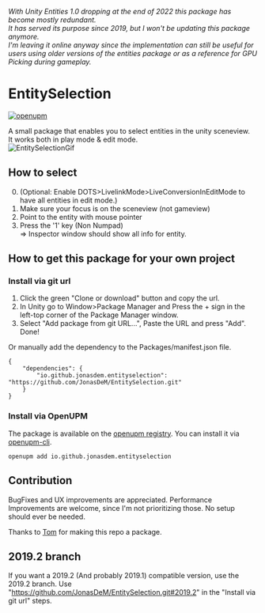 *With Unity Entities 1.0 dropping at the end of 2022 this package has become mostly redundant.*  
*It has served its purpose since 2019, but I won't be updating this package anymore.*  
*I'm leaving it online anyway since the implementation can still be useful for users using older versions of the entities package or as a reference for GPU Picking during gameplay.*  

# EntitySelection

[![openupm](https://img.shields.io/npm/v/io.github.jonasdem.entityselection?label=openupm&registry_uri=https://package.openupm.com)](https://openupm.com/packages/io.github.jonasdem.entityselection/)

A small package that enables you to select entities in the unity sceneview.  
It works both in play mode & edit mode.  
![EntitySelectionGif](https://github.com/JonasDeM/JonasDeM.github.io/blob/master/Media/SelectionShowOff4.gif)

## How to select
0. (Optional: Enable DOTS>LivelinkMode>LiveConversionInEditMode to have all entities in edit mode.)
1. Make sure your focus is on the sceneview (not gameview)
2. Point to the entity with mouse pointer
3. Press the '1' key (Non Numpad)  
=> Inspector window should show all info for entity.

## How to get this package for your own project

### Install via git url

1. Click the green "Clone or download" button and copy the url.
2. In Unity go to Window>Package Manager and Press the + sign in the left-top corner of the Package Manager window.
3. Select "Add package from git URL...", Paste the URL and press "Add".
Done!

Or manually add the dependency to the Packages/manifest.json file.

```
{
    "dependencies": {
        "io.github.jonasdem.entityselection": "https://github.com/JonasDeM/EntitySelection.git"
    }
}
```

### Install via OpenUPM

The package is available on the [openupm registry](https://openupm.com/). You can install it via [openupm-cli](https://github.com/openupm/openupm-cli#openupm-cli).

```
openupm add io.github.jonasdem.entityselection
```

## Contribution
BugFixes and UX improvements are appreciated.
Performance Improvements are welcome, since I'm not prioritizing those.
No setup should ever be needed.

Thanks to [Tom](https://github.com/Moosichu) for making this repo a package.

## 2019.2 branch
If you want a 2019.2 (And probably 2019.1) compatible version, use the 2019.2 branch.
Use "https://github.com/JonasDeM/EntitySelection.git#2019.2" in the "Install via git url" steps.
